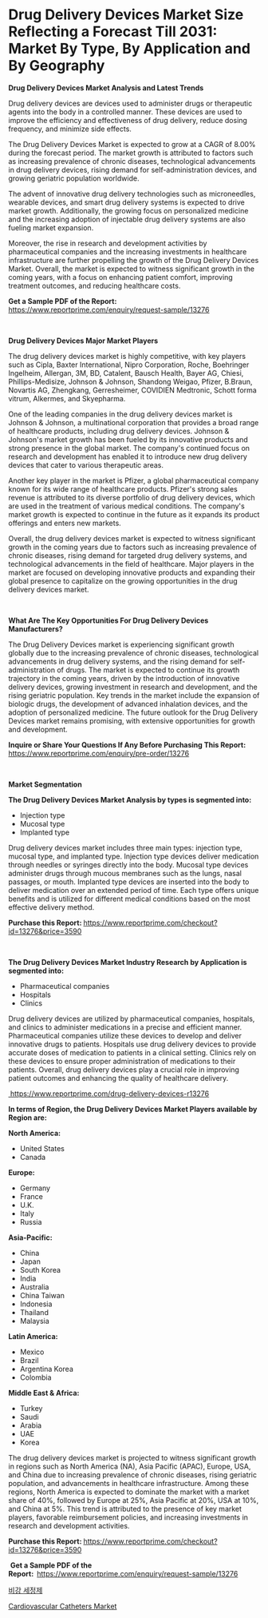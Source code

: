 <p><h1>Drug Delivery Devices Market Size Reflecting a Forecast Till 2031: Market By Type, By Application and By Geography</h1></p><p><strong>Drug Delivery Devices Market Analysis and Latest Trends</strong></p>
<p><p>Drug delivery devices are devices used to administer drugs or therapeutic agents into the body in a controlled manner. These devices are used to improve the efficiency and effectiveness of drug delivery, reduce dosing frequency, and minimize side effects.</p><p>The Drug Delivery Devices Market is expected to grow at a CAGR of 8.00% during the forecast period. The market growth is attributed to factors such as increasing prevalence of chronic diseases, technological advancements in drug delivery devices, rising demand for self-administration devices, and growing geriatric population worldwide.</p><p>The advent of innovative drug delivery technologies such as microneedles, wearable devices, and smart drug delivery systems is expected to drive market growth. Additionally, the growing focus on personalized medicine and the increasing adoption of injectable drug delivery systems are also fueling market expansion.</p><p>Moreover, the rise in research and development activities by pharmaceutical companies and the increasing investments in healthcare infrastructure are further propelling the growth of the Drug Delivery Devices Market. Overall, the market is expected to witness significant growth in the coming years, with a focus on enhancing patient comfort, improving treatment outcomes, and reducing healthcare costs.</p></p>
<p><strong>Get a Sample PDF of the Report:&nbsp;</strong> <a href="https://www.reportprime.com/enquiry/request-sample/13276">https://www.reportprime.com/enquiry/request-sample/13276</a></p>
<p>&nbsp;</p>
<p><strong>Drug Delivery Devices Major Market Players</strong></p>
<p><p>The drug delivery devices market is highly competitive, with key players such as Cipla, Baxter International, Nipro Corporation, Roche, Boehringer Ingelheim, Allergan, 3M, BD, Catalent, Bausch Health, Bayer AG, Chiesi, Phillips-Medisize, Johnson & Johnson, Shandong Weigao, Pfizer, B.Braun, Novartis AG, Zhengkang, Gerresheimer, COVIDIEN Medtronic, Schott forma vitrum, Alkermes, and Skyepharma.</p><p>One of the leading companies in the drug delivery devices market is Johnson & Johnson, a multinational corporation that provides a broad range of healthcare products, including drug delivery devices. Johnson & Johnson's market growth has been fueled by its innovative products and strong presence in the global market. The company's continued focus on research and development has enabled it to introduce new drug delivery devices that cater to various therapeutic areas.</p><p>Another key player in the market is Pfizer, a global pharmaceutical company known for its wide range of healthcare products. Pfizer's strong sales revenue is attributed to its diverse portfolio of drug delivery devices, which are used in the treatment of various medical conditions. The company's market growth is expected to continue in the future as it expands its product offerings and enters new markets.</p><p>Overall, the drug delivery devices market is expected to witness significant growth in the coming years due to factors such as increasing prevalence of chronic diseases, rising demand for targeted drug delivery systems, and technological advancements in the field of healthcare. Major players in the market are focused on developing innovative products and expanding their global presence to capitalize on the growing opportunities in the drug delivery devices market.</p></p>
<p>&nbsp;</p>
<p><strong>What Are The Key Opportunities For Drug Delivery Devices Manufacturers?</strong></p>
<p><p>The Drug Delivery Devices market is experiencing significant growth globally due to the increasing prevalence of chronic diseases, technological advancements in drug delivery systems, and the rising demand for self-administration of drugs. The market is expected to continue its growth trajectory in the coming years, driven by the introduction of innovative delivery devices, growing investment in research and development, and the rising geriatric population. Key trends in the market include the expansion of biologic drugs, the development of advanced inhalation devices, and the adoption of personalized medicine. The future outlook for the Drug Delivery Devices market remains promising, with extensive opportunities for growth and development.</p></p>
<p><strong>Inquire or Share Your Questions If Any Before Purchasing This Report:</strong> <a href="https://www.reportprime.com/enquiry/pre-order/13276">https://www.reportprime.com/enquiry/pre-order/13276</a></p>
<p>&nbsp;</p>
<p><strong>Market Segmentation</strong></p>
<p><strong>The Drug Delivery Devices Market Analysis by types is segmented into:</strong></p>
<p><ul><li>Injection type</li><li>Mucosal type</li><li>Implanted type</li></ul></p>
<p><p>Drug delivery devices market includes three main types: injection type, mucosal type, and implanted type. Injection type devices deliver medication through needles or syringes directly into the body. Mucosal type devices administer drugs through mucous membranes such as the lungs, nasal passages, or mouth. Implanted type devices are inserted into the body to deliver medication over an extended period of time. Each type offers unique benefits and is utilized for different medical conditions based on the most effective delivery method.</p></p>
<p><strong>Purchase this Report:&nbsp;</strong><a href="https://www.reportprime.com/checkout?id=13276&price=3590">https://www.reportprime.com/checkout?id=13276&price=3590</a></p>
<p>&nbsp;</p>
<p><strong>The Drug Delivery Devices Market Industry Research by Application is segmented into:</strong></p>
<p><ul><li>Pharmaceutical companies</li><li>Hospitals</li><li>Clinics</li></ul></p>
<p><p>Drug delivery devices are utilized by pharmaceutical companies, hospitals, and clinics to administer medications in a precise and efficient manner. Pharmaceutical companies utilize these devices to develop and deliver innovative drugs to patients. Hospitals use drug delivery devices to provide accurate doses of medication to patients in a clinical setting. Clinics rely on these devices to ensure proper administration of medications to their patients. Overall, drug delivery devices play a crucial role in improving patient outcomes and enhancing the quality of healthcare delivery.</p></p>
<p><a href="https://www.reportprime.com/drug-delivery-devices-r13276">&nbsp;https://www.reportprime.com/drug-delivery-devices-r13276</a></p>
<p><strong>In terms of Region, the Drug Delivery Devices Market Players available by Region are:</strong></p>
<p>
    <p> <strong> North America: </strong>
        <ul>
            <li>United States</li>
            <li>Canada</li>
        </ul>
        </p> 
    <p> <strong> Europe: </strong>
        <ul>
            <li>Germany</li>
            <li>France</li>
            <li>U.K.</li>
            <li>Italy</li>
            <li>Russia</li>
        </ul>
        </p> 
    <p> <strong> Asia-Pacific: </strong>
        <ul>
            <li>China</li>
            <li>Japan</li>
            <li>South Korea</li>
            <li>India</li>
            <li>Australia</li>
            <li>China Taiwan</li>
            <li>Indonesia</li>
            <li>Thailand</li>
            <li>Malaysia</li>
        </ul>
        </p> 
    <p> <strong> Latin America: </strong>
        <ul>
            <li>Mexico</li>
            <li>Brazil</li>
            <li>Argentina Korea</li>
            <li>Colombia</li>
        </ul>
        </p> 
    <p> <strong> Middle East & Africa: </strong>
        <ul>
            <li>Turkey</li>
            <li>Saudi</li>
            <li>Arabia</li>
            <li>UAE</li>
            <li>Korea</li>
        </ul>
    </p>
    </p>
<p><p>The drug delivery devices market is projected to witness significant growth in regions such as North America (NA), Asia Pacific (APAC), Europe, USA, and China due to increasing prevalence of chronic diseases, rising geriatric population, and advancements in healthcare infrastructure. Among these regions, North America is expected to dominate the market with a market share of 40%, followed by Europe at 25%, Asia Pacific at 20%, USA at 10%, and China at 5%. This trend is attributed to the presence of key market players, favorable reimbursement policies, and increasing investments in research and development activities.</p></p>
<p><strong>Purchase this Report: </strong><a href="https://www.reportprime.com/checkout?id=13276&price=3590">https://www.reportprime.com/checkout?id=13276&price=3590</a></p>
<p>&nbsp;<strong>Get a Sample PDF of the Report:&nbsp;&nbsp;</strong><a href="https://www.reportprime.com/enquiry/request-sample/13276">https://www.reportprime.com/enquiry/request-sample/13276</a></p>
<p><strong></strong></p>
<p><p><a href="https://github.com/RickyMetzDVM/Market-Research-Report-List-1/blob/main/507891772623.md">비강 세정제</a></p><p><a href="https://github.com/KeeganBarrows2023/Market-Research-Report-List-1/blob/main/cardiovascular-catheters-market.md">Cardiovascular Catheters Market</a></p></p>